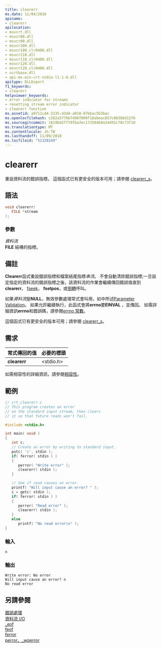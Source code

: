 ```yaml
---
title: clearerr
ms.date: 11/04/2016
apiname:
- clearerr
apilocation:
- msvcrt.dll
- msvcr80.dll
- msvcr90.dll
- msvcr100.dll
- msvcr100_clr0400.dll
- msvcr110.dll
- msvcr110_clr0400.dll
- msvcr120.dll
- msvcr120_clr0400.dll
- ucrtbase.dll
- api-ms-win-crt-stdio-l1-1-0.dll
apitype: DLLExport
f1_keywords:
- clearerr
helpviewer_keywords:
- error indicator for streams
- resetting stream error indicator
- clearerr function
ms.assetid: a9711cd4-3335-43d4-a018-87bbac5b3bac
ms.openlocfilehash: c282a577bb7496f899f18abeac857c08388d12f6
ms.sourcegitcommit: 1819bd2ff79fba7ec172504b9a34455c70c73f10
ms.translationtype: MT
ms.contentlocale: zh-TW
ms.lasthandoff: 11/09/2018
ms.locfileid: "51328249"
---
```

# <a name="clearerr"></a>clearerr

重設資料流的錯誤指標。 這個函式已有更安全的版本可用；請參閱 [clearerr_s](clearerr-s.md)。

## <a name="syntax"></a>語法

```C
void clearerr(
   FILE *stream
);
```

### <a name="parameters"></a>參數

*資料流*<br/>
**FILE** 結構的指標。

## <a name="remarks"></a>備註

**Clearerr**函式重設錯誤指標和檔案結尾指標*串流*。 不會自動清除錯誤指標;一旦設定指定的資料流的錯誤指標之後，該資料流的作業會繼續傳回錯誤值直到**clearerr**， [fseek](fseek-fseeki64.md)， **fsetpos**，或[倒轉](rewind.md)呼叫。

如果*資料流*是**NULL**，無效參數處理常式會叫用，如中所述[Parameter Validation](../../c-runtime-library/parameter-validation.md)。 如果允許繼續執行，此函式會將**errno**要**EINVAL** ，並傳回。 如需詳細資訊**errno**和錯誤碼，請參閱[errno 常數](../../c-runtime-library/errno-constants.md)。

這個函式已有更安全的版本可用；請參閱 [clearerr_s](clearerr-s.md)。

## <a name="requirements"></a>需求

|常式傳回的值|必要的標頭|
|-------------|---------------------|
|**clearerr**|\<stdio.h>|

如需相容性的詳細資訊，請參閱[相容性](../../c-runtime-library/compatibility.md)。

## <a name="example"></a>範例

```C
// crt_clearerr.c
// This program creates an error
// on the standard input stream, then clears
// it so that future reads won't fail.

#include <stdio.h>

int main( void )
{
   int c;
   // Create an error by writing to standard input.
   putc( 'c', stdin );
   if( ferror( stdin ) )
   {
      perror( "Write error" );
      clearerr( stdin );
   }

   // See if read causes an error.
   printf( "Will input cause an error? " );
   c = getc( stdin );
   if( ferror( stdin ) )
   {
      perror( "Read error" );
      clearerr( stdin );
   }
   else
      printf( "No read error\n" );
}
```

### <a name="input"></a>輸入

```Input
n
```

### <a name="output"></a>輸出

```Output
Write error: No error
Will input cause an error? n
No read error
```

## <a name="see-also"></a>另請參閱

[錯誤處理](../../c-runtime-library/error-handling-crt.md)<br/>
[資料流 I/O](../../c-runtime-library/stream-i-o.md)<br/>
[_eof](eof.md)<br/>
[feof](feof.md)<br/>
[ferror](ferror.md)<br/>
[perror、_wperror](perror-wperror.md)<br/>
